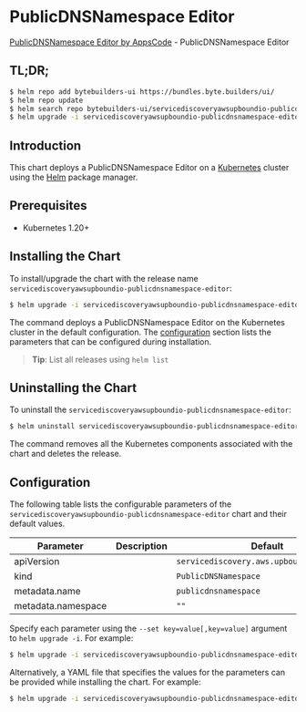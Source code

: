 # PublicDNSNamespace Editor

[PublicDNSNamespace Editor by AppsCode](https://byte.builders) - PublicDNSNamespace Editor

## TL;DR;

```bash
$ helm repo add bytebuilders-ui https://bundles.byte.builders/ui/
$ helm repo update
$ helm search repo bytebuilders-ui/servicediscoveryawsupboundio-publicdnsnamespace-editor --version=v0.4.18
$ helm upgrade -i servicediscoveryawsupboundio-publicdnsnamespace-editor bytebuilders-ui/servicediscoveryawsupboundio-publicdnsnamespace-editor -n default --create-namespace --version=v0.4.18
```

## Introduction

This chart deploys a PublicDNSNamespace Editor on a [Kubernetes](http://kubernetes.io) cluster using the [Helm](https://helm.sh) package manager.

## Prerequisites

- Kubernetes 1.20+

## Installing the Chart

To install/upgrade the chart with the release name `servicediscoveryawsupboundio-publicdnsnamespace-editor`:

```bash
$ helm upgrade -i servicediscoveryawsupboundio-publicdnsnamespace-editor bytebuilders-ui/servicediscoveryawsupboundio-publicdnsnamespace-editor -n default --create-namespace --version=v0.4.18
```

The command deploys a PublicDNSNamespace Editor on the Kubernetes cluster in the default configuration. The [configuration](#configuration) section lists the parameters that can be configured during installation.

> **Tip**: List all releases using `helm list`

## Uninstalling the Chart

To uninstall the `servicediscoveryawsupboundio-publicdnsnamespace-editor`:

```bash
$ helm uninstall servicediscoveryawsupboundio-publicdnsnamespace-editor -n default
```

The command removes all the Kubernetes components associated with the chart and deletes the release.

## Configuration

The following table lists the configurable parameters of the `servicediscoveryawsupboundio-publicdnsnamespace-editor` chart and their default values.

|     Parameter      | Description |                       Default                        |
|--------------------|-------------|------------------------------------------------------|
| apiVersion         |             | <code>servicediscovery.aws.upbound.io/v1beta1</code> |
| kind               |             | <code>PublicDNSNamespace</code>                      |
| metadata.name      |             | <code>publicdnsnamespace</code>                      |
| metadata.namespace |             | <code>""</code>                                      |


Specify each parameter using the `--set key=value[,key=value]` argument to `helm upgrade -i`. For example:

```bash
$ helm upgrade -i servicediscoveryawsupboundio-publicdnsnamespace-editor bytebuilders-ui/servicediscoveryawsupboundio-publicdnsnamespace-editor -n default --create-namespace --version=v0.4.18 --set apiVersion=servicediscovery.aws.upbound.io/v1beta1
```

Alternatively, a YAML file that specifies the values for the parameters can be provided while
installing the chart. For example:

```bash
$ helm upgrade -i servicediscoveryawsupboundio-publicdnsnamespace-editor bytebuilders-ui/servicediscoveryawsupboundio-publicdnsnamespace-editor -n default --create-namespace --version=v0.4.18 --values values.yaml
```
